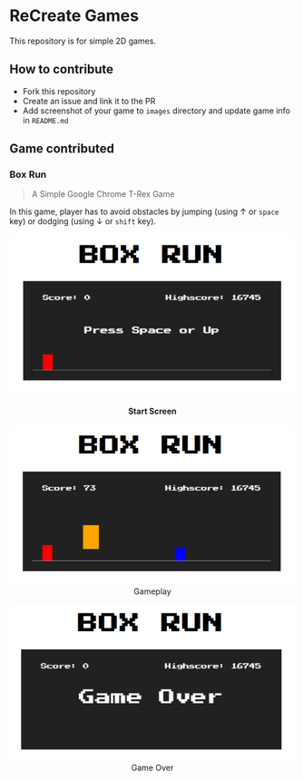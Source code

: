 # ReCreate Games

This repository is for simple 2D games.

## How to contribute

- Fork this repository
- Create an issue and link it to the PR
- Add screenshot of your game to `images` directory and update game info in `README.md`

## Game contributed

### Box Run

> A Simple Google Chrome T-Rex Game

In this game, player has to avoid obstacles by jumping (using &#8593; or `space`
key) or dodging (using &#8595; or `shift` key).

<p align="center">
    <img src="./images/t-rex/start.png">
    <h4 align="center">Start Screen</h4>
</p>

<p align="center">
    <img src="./images/t-rex/play.png">
    Gameplay

<p align="center">
    <img src="./images/t-rex/end.png">
    Game Over
</p>
